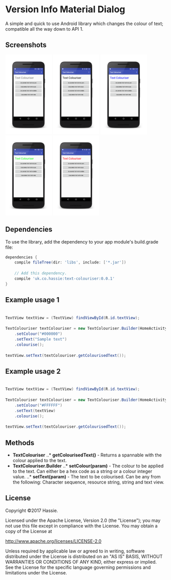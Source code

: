 Version Info Material Dialog
============================

A simple and quick to use Android library which changes the colour of text; compatible all the way down to API 1.

Screenshots
-----------
<img src="/screenshots/screenshot-01.png" height="250"> <img src="/screenshots/screenshot-02.png" height="250"> <img src="/screenshots/screenshot-03.png" height="250"> <img src="/screenshots/screenshot-04.png" height="250"> <img src="/screenshots/screenshot-05.png" height="250">

Dependencies
------------
To use the library, add the dependency to your app module's build.grade file:
```gradle
dependencies {
    compile fileTree(dir: 'libs', include: ['*.jar'])
    
    // Add this dependency.
    compile 'uk.co.hassie:text-colouriser:0.0.1'
}
```

Example usage 1
---------------
```java

TextView textView = (TextView) findViewById(R.id.textView);

TextColouriser textColouriser = new TextColouriser.Builder(HomeActivity.this)
    .setColour("#000000")
    .setText("Sample text")
    .colourise();

textView.setText(textColouriser.getColourisedText());

```

Example usage 2
---------------
```java

TextView textView = (TextView) findViewById(R.id.textView);

TextColouriser textColouriser = new TextColouriser.Builder(HomeActivity.this)
    .setColour("#FFFFFF")
    .setText(textView)
    .colourise();

textView.setText(textColouriser.getColourisedText());

```

Methods
-------
* <b>TextColouriser</b>
..* <b>getColourisedText()</b> - Returns a spannable with the colour applied to the text.
* <b>TextColouriser.Builder</b>
..* <b>setColour(param)</b> - The colour to be applied to the text. Can either be a hex code as a string or a colour integer value.
..* <b>setText(param)</b> - The text to be colourised. Can be any from the following: Character sequence, resource string, string and text view.

License
-------
Copyright ©2017 Hassie.

Licensed under the Apache License, Version 2.0 (the "License");
you may not use this file except in compliance with the License.
You may obtain a copy of the License at

   http://www.apache.org/licenses/LICENSE-2.0

Unless required by applicable law or agreed to in writing, software
distributed under the License is distributed on an "AS IS" BASIS,
WITHOUT WARRANTIES OR CONDITIONS OF ANY KIND, either express or implied.
See the License for the specific language governing permissions and
limitations under the License.